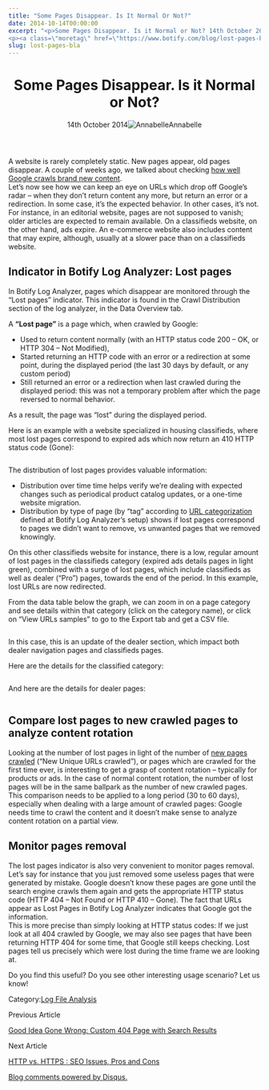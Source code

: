 ```yaml
---
title: "Some Pages Disappear. Is It Normal Or Not?"
date: 2014-10-14T00:00:00
excerpt: "<p>Some Pages Disappear. Is it Normal or Not? 14th October 2014Annabelle A website is rarely completely static. New pages appear, old pages disappear. A couple of weeks ago, we talked about checking how well Google crawls brand new content. Let&#8217;s now see how we can keep an eye on URLs which drop off Google&#8217;s radar&hellip; </p>
<p><a class=\"moretag\" href=\"https://www.botify.com/blog/lost-pages-bla\">Read the full article</a></p>"
slug: lost-pages-bla
---
```


<header class="text-center">
<h1 class="font-internacional font-regular normal text-header-one leading-header-one text-typography-accent-2">Some Pages Disappear. Is it Normal or Not?</h1>
<div class="flex items-center justify-center my-3"><span class="mr-1 font-internacional font-regular normal text-base leading-none text-typography-primary-lighter">14th October 2014</span><img decoding="async" alt="Annabelle" class="rounded-full w-10 h-10" src="//images.ctfassets.net/tp56mevc46jo/2fCkDEsbiQSWGIkcWs40mG/e548033eda97a957ca690bdc814ed048/HS-PNG-100x100-Annabelle_Bouard.png"><span class="ml-1 font-internacional font-regular normal text-base leading-none text-typography-primary">Annabelle</span></div>
</header>
<p><span class="font-roboto font-regular normal text-base leading-none Markdown__Container"></span></p>
<p>A website is rarely completely static. New pages appear, old pages disappear. A couple of weeks ago, we talked about checking <a href="https://www.botify.com/blog/google-keeping-up-new-content-BLA">how well Google crawls brand new content</a>.<br />
Let&#8217;s now see how we can keep an eye on URLs which drop off Google&#8217;s radar &#8211; when they don&#8217;t return content any more, but return an error or a redirection. In some case, it&#8217;s the expected behavior. In other cases, it&#8217;s not. For instance, in an editorial website, pages are not supposed to vanish; older articles are expected to remain available. On a classifieds website, on the other hand, ads expire. An e-commerce website also includes content that may expire, although, usually at a slower pace than on a classifieds website.</p>
<h2 id="indicator-in-botify-log-analyzer-lost-pages">Indicator in Botify Log Analyzer: Lost pages</h2>
<p>In Botify Log Analyzer, pages which disappear are monitored through the &#8220;Lost pages&#8221; indicator. This indicator is found in the Crawl Distribution section of the log analyzer, in the Data Overview tab.</p>
<p>A <strong>&#8220;Lost page&#8221;</strong> is a page which, when crawled by Google:</p>
<ul>
<li>Used to return content normally (with an HTTP status code 200 &#8211; OK, or HTTP 304 &#8211; Not Modified),</li>
<li>Started returning an HTTP code with an error or a redirection at some point, during the displayed period (the last 30 days by default, or any custom period)</li>
<li>Still returned an error or a redirection when last crawled during the displayed period: this was not a temporary problem after which the page reversed to normal behavior.</li>
</ul>
<p>As a result, the page was &#8220;lost&#8221; during the displayed period.</p>
<p>Here is an example with a website specialized in housing classifieds, where most lost pages correspond to expired ads which now return an 410 HTTP status code (Gone):</p>
<p><img decoding="async" alt="" src="https://gm01botify.wpengine.com/wp-content/uploads/2020/01/20141014_024606_lost-pages.png"></p>
<p>The distribution of lost pages provides valuable information:</p>
<ul>
<li>Distribution over time time helps verify we&#8217;re dealing with expected changes such as periodical product catalog updates, or a one-time website migration.</li>
<li>Distribution by type of page (by &#8220;tag&#8221; according to <a href="https://www.botify.com/blog/categorization-by-content-type">URL categorization</a> defined at Botify Log Analyzer&#8217;s setup) shows if lost pages correspond to pages we didn&#8217;t want to remove, vs unwanted pages that we removed knowingly.</li>
</ul>
<p>On this other classifieds website for instance, there is a low, regular amount of lost pages in the classifieds category (expired ads details pages in light green), combined with a surge of lost pages, which include classifieds as well as dealer (&#8220;Pro&#8221;) pages, towards the end of the period.  In this example, lost URLs are now redirected.<br />
<img decoding="async" alt="" src="https://gm01botify.wpengine.com/wp-content/uploads/2020/01/20141010_092204_lost-all.png"></p>
<p>From the data table below the graph, we can zoom in on a page category and see details within that category (click on the category name), or click on &#8220;View URLs samples&#8221; to go to the Export tab and get a CSV file.</p>
<p><img decoding="async" alt="" src="https://gm01botify.wpengine.com/wp-content/uploads/2020/01/20141010_094935_lost-pro-table.png"></p>
<p>In this case, this is an update of the dealer section, which impact both dealer navigation pages and classifieds pages.</p>
<p>Here are the details for the classified category:</p>
<p><img decoding="async" alt="" src="https://gm01botify.wpengine.com/wp-content/uploads/2020/01/20141010_092204_lost-car.png"></p>
<p>And here are the details for dealer pages:</p>
<p><img decoding="async" alt="" src="https://gm01botify.wpengine.com/wp-content/uploads/2020/01/20141010_092516_lost-pro.png"></p>
<h2 id="compare-lost-pages-to-new-crawled-pages-to-analyze-content-rotation">Compare lost pages to new crawled pages to analyze content rotation</h2>
<p>Looking at the number of lost pages in light of the number of <a href="https://www.botify.com/blog/google-keeping-up-new-content-BLA">new pages crawled</a> (&#8220;New Unique URLs crawled&#8221;), or pages which are crawled for the first time ever, is interesting to get a grasp of content rotation &#8211; typically for products or ads. In the case of normal content rotation, the number of lost pages will be in the same ballpark as the number of new crawled pages.<br />
This comparison needs to be applied to a long period (30 to 60 days), especially when dealing with a large amount of crawled pages: Google needs time to crawl the content and it doesn&#8217;t make sense to analyze content rotation on a partial view.</p>
<h2 id="monitor-pages-removal">Monitor pages removal</h2>
<p>The lost pages indicator is also very convenient to monitor pages removal. Let&#8217;s say for instance that you just removed some useless pages that were generated by mistake. Google doesn&#8217;t know these pages are gone until the search engine crawls them again and gets the appropriate HTTP status code (HTTP 404 &#8211; Not Found or HTTP 410 &#8211; Gone). The fact that URLs appear as Lost Pages in Botify Log Analyzer indicates that Google got the information.<br />
This is more precise than simply looking at HTTP status codes: If we just look at all 404 crawled by Google, we may also see pages that have been returning HTTP 404 for some time, that Google still keeps checking. Lost pages tell us precisely which were lost during the time frame we are looking at.</p>
<p>Do you find this useful? Do you see other interesting usage scenario? Let us know!</p>
<div class="tags leading-big border-t border-b border-brand-quaternary-lighter mt-4"><span class="mr-1 font-roboto font-regular normal text-base leading-none">Category:</span><span><a class="uppercase text-typography-accent-1" href="/platform/botify-analytics/loganalyzer">Log File Analysis</a></span></div>
<footer class="flex justify-center my-5 mx-5">
<div class="mr-1 w-1/2 text-right">
<p><span class="font-internacional font-regular normal text-base leading-none text-typography-primary">Previous Article</span></p>
<p><a class="inline-block mt-2" href="/blog/custom-404-with-search-results"><span class="font-roboto font-regular normal text-base leading-none text-typography-accent-4">Good Idea Gone Wrong: Custom 404 Page with Search Results</span></a></p>
</div>
<div class="ml-1 w-1/2">
<p><span class="font-internacional font-regular normal text-base leading-none text-typography-primary">Next Article</span></p>
<p><a class="inline-block mt-2" href="/blog/https-and-seo-BA"><span class="font-roboto font-regular normal text-base leading-none text-typography-accent-4">HTTP vs. HTTPS : SEO Issues, Pros and Cons</span></a></p>
</div>
</footer>
<div shortname="botify" title="Some Pages Disappear. Is it Normal or Not?" url="https://www.botify.com/blog/lost-pages-BLA">
<div id="disqus_thread_old"></div>
<p><a class="dsq-brlink" href="http://disqus.com">Blog comments powered by <span class="logo-disqus">Disqus</span>.</a></p>
</div>

